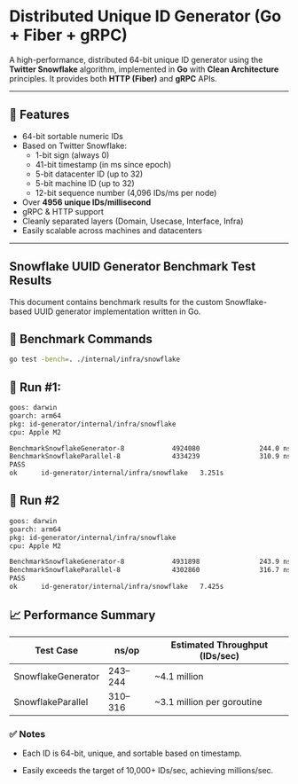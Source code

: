 # Distributed Unique ID Generator (Go + Fiber + gRPC)

A high-performance, distributed 64-bit unique ID generator using the **Twitter Snowflake** algorithm, implemented in **Go** with **Clean Architecture** principles. It provides both **HTTP (Fiber)** and **gRPC** APIs.


---

## 🚀 Features

- 64-bit sortable numeric IDs
- Based on Twitter Snowflake:
  - 1-bit sign (always 0)
  - 41-bit timestamp (in ms since epoch)
  - 5-bit datacenter ID (up to 32)
  - 5-bit machine ID (up to 32)
  - 12-bit sequence number (4,096 IDs/ms per node)
- Over **4956 unique IDs/millisecond**
- gRPC & HTTP support
- Cleanly separated layers (Domain, Usecase, Interface, Infra)
- Easily scalable across machines and datacenters

---

## Snowflake UUID Generator Benchmark Test Results

This document contains benchmark results for the custom Snowflake-based UUID generator implementation written in Go.

## 🧪 Benchmark Commands

```bash
go test -bench=. ./internal/infra/snowflake
```
## 🔁 Run #1:
```bash
goos: darwin
goarch: arm64
pkg: id-generator/internal/infra/snowflake
cpu: Apple M2

BenchmarkSnowflakeGenerator-8            4924080               244.0 ns/op
BenchmarkSnowflakeParallel-8             4334239               310.9 ns/op
PASS
ok      id-generator/internal/infra/snowflake   3.251s
```
## 🔁 Run #2
```bash
goos: darwin
goarch: arm64
pkg: id-generator/internal/infra/snowflake
cpu: Apple M2

BenchmarkSnowflakeGenerator-8            4931898               243.9 ns/op
BenchmarkSnowflakeParallel-8             4302860               316.7 ns/op
PASS
ok      id-generator/internal/infra/snowflake   7.425s
```
## 📈 Performance Summary
| Test Case          | ns/op   | Estimated Throughput (IDs/sec) |
| ------------------ | ------- | ------------------------------ |
| SnowflakeGenerator | 243–244 | \~4.1 million                  |
| SnowflakeParallel  | 310–316 | \~3.1 million per goroutine    |

### ✅ Notes
* Each ID is 64-bit, unique, and sortable based on timestamp.

* Easily exceeds the target of 10,000+ IDs/sec, achieving millions/sec.
